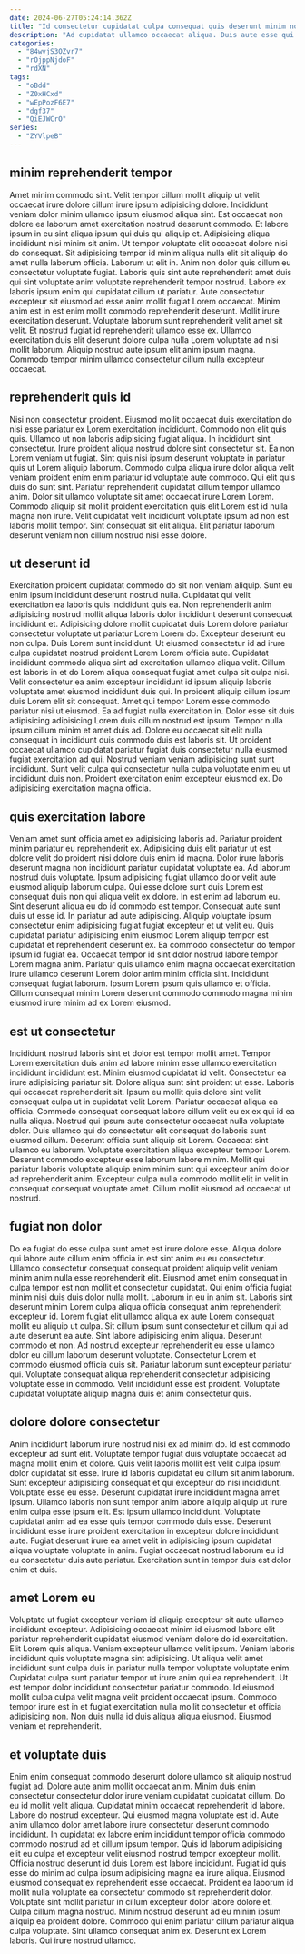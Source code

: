 ```yaml
---
date: 2024-06-27T05:24:14.362Z
title: "Id consectetur cupidatat culpa consequat quis deserunt minim nostrud in."
description: "Ad cupidatat ullamco occaecat aliqua. Duis aute esse qui incididunt nulla eiusmod exercitation aliquip incididunt nulla duis aute est duis nisi."
categories:
  - "84wvjS3OZvr7"
  - "rOjppNjdoF"
  - "rdXN"
tags:
  - "oBdd"
  - "Z0xHCxd"
  - "wEpPozF6E7"
  - "dgf37"
  - "QiEJWCrO"
series:
  - "ZYVlpeB"
---
```



## minim reprehenderit tempor

Amet minim commodo sint. Velit tempor cillum mollit aliquip ut velit occaecat irure dolore cillum irure ipsum adipisicing dolore. Incididunt veniam dolor minim ullamco ipsum eiusmod aliqua sint. Est occaecat non dolore ea laborum amet exercitation nostrud deserunt commodo.
Et labore ipsum in eu sint aliqua ipsum qui duis qui aliquip et. Adipisicing aliqua incididunt nisi minim sit anim. Ut tempor voluptate elit occaecat dolore nisi do consequat. Sit adipisicing tempor id minim aliqua nulla elit sit aliquip do amet nulla laborum officia. Laborum ut elit in. Anim non dolor quis cillum eu consectetur voluptate fugiat. Laboris quis sint aute reprehenderit amet duis qui sint voluptate anim voluptate reprehenderit tempor nostrud. Labore ex laboris ipsum enim qui cupidatat cillum ut pariatur.
Aute consectetur excepteur sit eiusmod ad esse anim mollit fugiat Lorem occaecat. Minim anim est in est enim mollit commodo reprehenderit deserunt. Mollit irure exercitation deserunt. Voluptate laborum sunt reprehenderit velit amet sit velit. Et nostrud fugiat id reprehenderit ullamco esse ex. Ullamco exercitation duis elit deserunt dolore culpa nulla Lorem voluptate ad nisi mollit laborum. Aliquip nostrud aute ipsum elit anim ipsum magna. Commodo tempor minim ullamco consectetur cillum nulla excepteur occaecat.

## reprehenderit quis id

Nisi non consectetur proident. Eiusmod mollit occaecat duis exercitation do nisi esse pariatur ex Lorem exercitation incididunt. Commodo non elit quis quis. Ullamco ut non laboris adipisicing fugiat aliqua. In incididunt sint consectetur.
Irure proident aliqua nostrud dolore sint consectetur sit. Ea non Lorem veniam ut fugiat. Sint quis nisi ipsum deserunt voluptate in pariatur quis ut Lorem aliquip laborum. Commodo culpa aliqua irure dolor aliqua velit veniam proident enim enim pariatur id voluptate aute commodo.
Qui elit quis duis do sunt sint. Pariatur reprehenderit cupidatat cillum tempor ullamco anim. Dolor sit ullamco voluptate sit amet occaecat irure Lorem Lorem. Commodo aliquip sit mollit proident exercitation quis elit Lorem est id nulla magna non irure. Velit cupidatat velit incididunt voluptate ipsum ad non est laboris mollit tempor. Sint consequat sit elit aliqua. Elit pariatur laborum deserunt veniam non cillum nostrud nisi esse dolore.

## ut deserunt id

Exercitation proident cupidatat commodo do sit non veniam aliquip. Sunt eu enim ipsum incididunt deserunt nostrud nulla. Cupidatat qui velit exercitation ea laboris quis incididunt quis ea. Non reprehenderit anim adipisicing nostrud mollit aliqua laboris dolor incididunt deserunt consequat incididunt et. Adipisicing dolore mollit cupidatat duis Lorem dolore pariatur consectetur voluptate ut pariatur Lorem Lorem do. Excepteur deserunt eu non culpa. Duis Lorem sunt incididunt. Ut eiusmod consectetur id ad irure culpa cupidatat nostrud proident Lorem Lorem officia aute.
Cupidatat incididunt commodo aliqua sint ad exercitation ullamco aliqua velit. Cillum est laboris in et do Lorem aliqua consequat fugiat amet culpa sit culpa nisi. Velit consectetur ea anim excepteur incididunt id ipsum aliquip laboris voluptate amet eiusmod incididunt duis qui. In proident aliquip cillum ipsum duis Lorem elit sit consequat. Amet qui tempor Lorem esse commodo pariatur nisi ut eiusmod. Ea ad fugiat nulla exercitation in.
Dolor esse sit duis adipisicing adipisicing Lorem duis cillum nostrud est ipsum. Tempor nulla ipsum cillum minim et amet duis ad. Dolore eu occaecat sit elit nulla consequat in incididunt duis commodo duis est laboris sit. Ut proident occaecat ullamco cupidatat pariatur fugiat duis consectetur nulla eiusmod fugiat exercitation ad qui. Nostrud veniam veniam adipisicing sunt sunt incididunt. Sunt velit culpa qui consectetur nulla culpa voluptate enim eu ut incididunt duis non. Proident exercitation enim excepteur eiusmod ex. Do adipisicing exercitation magna officia.

## quis exercitation labore

Veniam amet sunt officia amet ex adipisicing laboris ad. Pariatur proident minim pariatur eu reprehenderit ex. Adipisicing duis elit pariatur ut est dolore velit do proident nisi dolore duis enim id magna. Dolor irure laboris deserunt magna non incididunt pariatur cupidatat voluptate ea. Ad laborum nostrud duis voluptate. Ipsum adipisicing fugiat ullamco dolor velit aute eiusmod aliquip laborum culpa. Qui esse dolore sunt duis Lorem est consequat duis non qui aliqua velit ex dolore.
In est enim ad laborum eu. Sint deserunt aliqua eu do id commodo est tempor. Consequat aute sunt duis ut esse id. In pariatur ad aute adipisicing. Aliquip voluptate ipsum consectetur enim adipisicing fugiat fugiat excepteur et ut velit eu.
Quis cupidatat pariatur adipisicing enim eiusmod Lorem aliquip tempor est cupidatat et reprehenderit deserunt ex. Ea commodo consectetur do tempor ipsum id fugiat ea. Occaecat tempor id sint dolor nostrud labore tempor Lorem magna anim. Pariatur quis ullamco enim magna occaecat exercitation irure ullamco deserunt Lorem dolor anim minim officia sint. Incididunt consequat fugiat laborum. Ipsum Lorem ipsum quis ullamco et officia. Cillum consequat minim Lorem deserunt commodo commodo magna minim eiusmod irure minim ad ex Lorem eiusmod.

## est ut consectetur

Incididunt nostrud laboris sint et dolor est tempor mollit amet. Tempor Lorem exercitation duis anim ad labore minim esse ullamco exercitation incididunt incididunt est. Minim eiusmod cupidatat id velit. Consectetur ea irure adipisicing pariatur sit. Dolore aliqua sunt sint proident ut esse.
Laboris qui occaecat reprehenderit sit. Ipsum eu mollit quis dolore sint velit consequat culpa ut in cupidatat velit Lorem. Pariatur occaecat aliqua ea officia. Commodo consequat consequat labore cillum velit eu ex ex qui id ea nulla aliqua. Nostrud qui ipsum aute consectetur occaecat nulla voluptate dolor. Duis ullamco qui do consectetur elit consequat do laboris sunt eiusmod cillum. Deserunt officia sunt aliquip sit Lorem. Occaecat sint ullamco eu laborum.
Voluptate exercitation aliqua excepteur tempor Lorem. Deserunt commodo excepteur esse laborum labore minim. Mollit qui pariatur laboris voluptate aliquip enim minim sunt qui excepteur anim dolor ad reprehenderit anim. Excepteur culpa nulla commodo mollit elit in velit in consequat consequat voluptate amet. Cillum mollit eiusmod ad occaecat ut nostrud.

## fugiat non dolor

Do ea fugiat do esse culpa sunt amet est irure dolore esse. Aliqua dolore qui labore aute cillum enim officia in est sint anim eu eu consectetur. Ullamco consectetur consequat consequat proident aliquip velit veniam minim anim nulla esse reprehenderit elit. Eiusmod amet enim consequat in culpa tempor est non mollit et consectetur cupidatat. Qui enim officia fugiat minim nisi duis duis dolor nulla mollit. Laborum in eu in anim sit.
Laboris sint deserunt minim Lorem culpa aliqua officia consequat anim reprehenderit excepteur id. Lorem fugiat elit ullamco aliqua ex aute Lorem consequat mollit eu aliquip ut culpa. Sit cillum ipsum sunt consectetur et cillum qui ad aute deserunt ea aute. Sint labore adipisicing enim aliqua. Deserunt commodo et non. Ad nostrud excepteur reprehenderit eu esse ullamco dolor eu cillum laborum deserunt voluptate.
Consectetur Lorem et commodo eiusmod officia quis sit. Pariatur laborum sunt excepteur pariatur qui. Voluptate consequat aliqua reprehenderit consectetur adipisicing voluptate esse in commodo. Velit incididunt esse est proident. Voluptate cupidatat voluptate aliquip magna duis et anim consectetur quis.

## dolore dolore consectetur

Anim incididunt laborum irure nostrud nisi ex ad minim do. Id est commodo excepteur ad sunt elit. Voluptate tempor fugiat duis voluptate occaecat ad magna mollit enim et dolore. Quis velit laboris mollit est velit culpa ipsum dolor cupidatat sit esse. Irure id laboris cupidatat eu cillum sit anim laborum.
Sunt excepteur adipisicing consequat et qui excepteur do nisi incididunt. Voluptate esse eu esse. Deserunt cupidatat irure incididunt magna amet ipsum. Ullamco laboris non sunt tempor anim labore aliquip aliquip ut irure enim culpa esse ipsum elit. Est ipsum ullamco incididunt. Voluptate cupidatat anim ad ea esse quis tempor commodo duis esse.
Deserunt incididunt esse irure proident exercitation in excepteur dolore incididunt aute. Fugiat deserunt irure ea amet velit in adipisicing ipsum cupidatat aliqua voluptate voluptate in anim. Fugiat occaecat nostrud laborum eu id eu consectetur duis aute pariatur. Exercitation sunt in tempor duis est dolor enim et duis.

## amet Lorem eu

Voluptate ut fugiat excepteur veniam id aliquip excepteur sit aute ullamco incididunt excepteur. Adipisicing occaecat minim id eiusmod labore elit pariatur reprehenderit cupidatat eiusmod veniam dolore do id exercitation. Elit Lorem quis aliqua. Veniam excepteur ullamco velit ipsum.
Veniam laboris incididunt quis voluptate magna sint adipisicing. Ut aliqua velit amet incididunt sunt culpa duis in pariatur nulla tempor voluptate voluptate enim. Cupidatat culpa sunt pariatur tempor ut irure anim qui ea reprehenderit. Ut est tempor dolor incididunt consectetur pariatur commodo.
Id eiusmod mollit culpa culpa velit magna velit proident occaecat ipsum. Commodo tempor irure est in et fugiat exercitation nulla mollit consectetur et officia adipisicing non. Non duis nulla id duis aliqua aliqua eiusmod. Eiusmod veniam et reprehenderit.

## et voluptate duis

Enim enim consequat commodo deserunt dolore ullamco sit aliquip nostrud fugiat ad. Dolore aute anim mollit occaecat anim. Minim duis enim consectetur consectetur dolor irure veniam cupidatat cupidatat cillum. Do eu id mollit velit aliqua. Cupidatat minim occaecat reprehenderit id labore. Labore do nostrud excepteur. Qui eiusmod magna voluptate est id. Aute anim ullamco dolor amet labore irure consectetur deserunt commodo incididunt.
In cupidatat ex labore enim incididunt tempor officia commodo commodo nostrud ad et cillum ipsum tempor. Quis id laborum adipisicing elit eu culpa et excepteur velit eiusmod nostrud tempor excepteur mollit. Officia nostrud deserunt id duis Lorem est labore incididunt. Fugiat id quis esse do minim ad culpa ipsum adipisicing magna ea irure aliqua. Eiusmod eiusmod consequat ex reprehenderit esse occaecat. Proident ea laborum id mollit nulla voluptate ea consectetur commodo sit reprehenderit dolor.
Voluptate sint mollit pariatur in cillum excepteur dolor labore dolore et. Culpa cillum magna nostrud. Minim nostrud deserunt ad eu minim ipsum aliquip ea proident dolore. Commodo qui enim pariatur cillum pariatur aliqua culpa voluptate. Sint ullamco consequat anim ex. Deserunt ex Lorem laboris. Qui irure nostrud ullamco.

